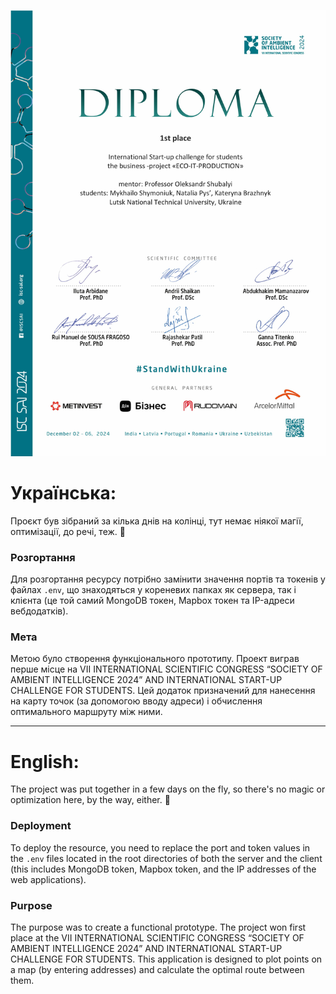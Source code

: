 ![Сертифікат про перемогу](docs/startup-contest-certificate.jpg)

# Українська:

Проєкт був зібраний за кілька днів на колінці, тут немає ніякої магії, оптимізації, до речі, теж. 🙂

### Розгортання

Для розгортання ресурсу потрібно замінити значення портів та токенів у файлах `.env`, що знаходяться у кореневих папках як сервера, так і клієнта (це той самий MongoDB токен, Mapbox токен та IP-адреси вебдодатків).

### Мета

Метою було створення функціонального прототипу. Проект виграв перше місце на VII INTERNATIONAL SCIENTIFIC CONGRESS “SOCIETY OF AMBIENT INTELLIGENCE 2024” AND INTERNATIONAL START-UP CHALLENGE FOR STUDENTS. Цей додаток призначений для нанесення на карту точок (за допомогою вводу адреси) і обчислення оптимального маршруту між ними.

---

# English:

The project was put together in a few days on the fly, so there's no magic or optimization here, by the way, either. 🙂

### Deployment

To deploy the resource, you need to replace the port and token values in the `.env` files located in the root directories of both the server and the client (this includes MongoDB token, Mapbox token, and the IP addresses of the web applications).

### Purpose

The purpose was to create a functional prototype. The project won first place at the VII INTERNATIONAL SCIENTIFIC CONGRESS “SOCIETY OF AMBIENT INTELLIGENCE 2024” AND INTERNATIONAL START-UP CHALLENGE FOR STUDENTS. This application is designed to plot points on a map (by entering addresses) and calculate the optimal route between them.

